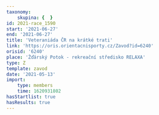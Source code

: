 ```yaml
---
taxonomy:
    skupina: {  }
id: 2021-race_1590
start: '2021-06-27'
end: '2021-06-27'
title: 'Veteraniáda ČR na krátké trati'
link: 'https://oris.orientacnisporty.cz/Zavod?id=6240'
orisid: '6240'
place: 'Žďárský Potok - rekreační středisko RELAXA'
type: Z
template: zavod
date: '2021-05-13'
import:
    type: members
    time: 1620931802
hasStartlist: true
hasResults: true
---
```


